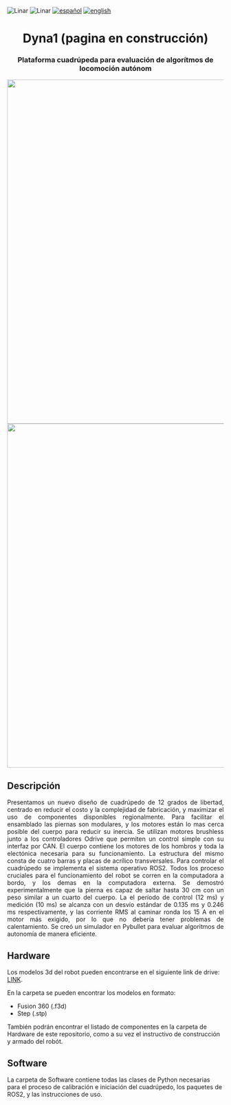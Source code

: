 ![Linar](imagenes/linar-dark.png#gh-dark-mode-only)
![Linar](imagenes/linar-light.png#gh-light-mode-only)
[![español](https://img.shields.io/badge/idioma-español-blue.svg)](https://github.com/udesa-ai/dyna1-quadruped/blob/README.md)
[![english](https://img.shields.io/badge/language-english-red)](https://github.com/udesa-ai/dyna1-quadruped/blob/README.en.md)


<h1 align="center">Dyna1 (pagina en construcción)</h3>
<h3 align="center">Plataforma cuadrúpeda para evaluación de algorítmos de locomoción autónom</h3>

<p align="center">
  <a href="https://github.com#gh-light-mode-only">
    <img src="imagenes/stand.jpg" width="800">
  </a>
  <a href="https://github.com#gh-dark-mode-only">
    <img src="imagenes/look.jpg" width="800">
  </a>
</p>

## Descripción
<p align="justify"> Presentamos un nuevo diseño de cuadrúpedo de 12 grados de libertad, centrado en reducir el costo y la complejidad de fabricación, y maximizar el uso de componentes disponibles regionalmente. Para facilitar el ensamblado las piernas son modulares, y los motores están lo mas cerca posible del cuerpo para reducir su inercia. Se utilizan motores brushless junto a los controladores Odrive que permiten un control simple con su interfaz por CAN. El cuerpo contiene los motores de los hombros y toda la electónica necesaria para su funcionamiento. La estructura del mismo consta de cuatro barras y placas de acrílico transversales. Para controlar el cuadrúpedo se implementa el sistema operativo ROS2. Todos los proceso cruciales para el funcionamiento del robot se corren en la computadora a bordo, y los demas en la computadora externa. Se demostró experimentalmente que la pierna es capaz de saltar hasta 30 cm con un peso similar a un cuarto del cuerpo. La el período de control (12 ms) y medición (10 ms) se alcanza con un desvío estándar de 0.135 ms y 0.246 ms respectivamente, y las corriente RMS al caminar ronda los 15 A en el motor más exigido, por lo que no debería tener problemas de calentamiento. Se creó un simulador en Pybullet para evaluar algoritmos de autonomía de manera eficiente.  </p>

## Hardware

Los modelos 3d del robot pueden encontrarse en el siguiente link de drive: [LINK](https://drive.google.com/drive/folders/1FCLbqZc1CY9Qmqhhmpl-5FUQIIOlaMu-?usp=sharing).

En la carpeta se pueden encontrar los modelos en formato:
- Fusion 360 (.f3d)
- Step (.stp)

También podrán encontrar el listado de componentes en la carpeta de Hardware de este repositorio, como a su vez el instructivo de construcción y armado del robót.

## Software

La carpeta de Software contiene todas las clases de Python necesarias para el proceso de calibración e iniciación del cuadrúpedo, los paquetes de ROS2, y las instrucciones de uso.
